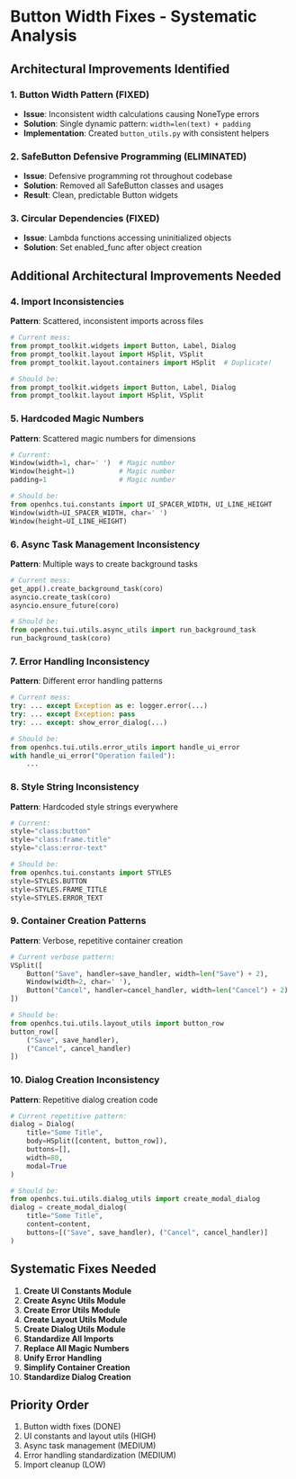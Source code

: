 # Button Width Fixes - Systematic Analysis

## **Architectural Improvements Identified**

### **1. Button Width Pattern (FIXED)**
- **Issue**: Inconsistent width calculations causing NoneType errors
- **Solution**: Single dynamic pattern: `width=len(text) + padding`
- **Implementation**: Created `button_utils.py` with consistent helpers

### **2. SafeButton Defensive Programming (ELIMINATED)**
- **Issue**: Defensive programming rot throughout codebase
- **Solution**: Removed all SafeButton classes and usages
- **Result**: Clean, predictable Button widgets

### **3. Circular Dependencies (FIXED)**
- **Issue**: Lambda functions accessing uninitialized objects
- **Solution**: Set enabled_func after object creation

## **Additional Architectural Improvements Needed**

### **4. Import Inconsistencies**
**Pattern**: Scattered, inconsistent imports across files
```python
# Current mess:
from prompt_toolkit.widgets import Button, Label, Dialog
from prompt_toolkit.layout import HSplit, VSplit
from prompt_toolkit.layout.containers import HSplit  # Duplicate!

# Should be:
from prompt_toolkit.widgets import Button, Label, Dialog
from prompt_toolkit.layout import HSplit, VSplit
```

### **5. Hardcoded Magic Numbers**
**Pattern**: Scattered magic numbers for dimensions
```python
# Current:
Window(width=1, char=' ')  # Magic number
Window(height=1)           # Magic number
padding=1                  # Magic number

# Should be:
from openhcs.tui.constants import UI_SPACER_WIDTH, UI_LINE_HEIGHT
Window(width=UI_SPACER_WIDTH, char=' ')
Window(height=UI_LINE_HEIGHT)
```

### **6. Async Task Management Inconsistency**
**Pattern**: Multiple ways to create background tasks
```python
# Current mess:
get_app().create_background_task(coro)
asyncio.create_task(coro)
asyncio.ensure_future(coro)

# Should be:
from openhcs.tui.utils.async_utils import run_background_task
run_background_task(coro)
```

### **7. Error Handling Inconsistency**
**Pattern**: Different error handling patterns
```python
# Current mess:
try: ... except Exception as e: logger.error(...)
try: ... except Exception: pass
try: ... except: show_error_dialog(...)

# Should be:
from openhcs.tui.utils.error_utils import handle_ui_error
with handle_ui_error("Operation failed"):
    ...
```

### **8. Style String Inconsistency**
**Pattern**: Hardcoded style strings everywhere
```python
# Current:
style="class:button"
style="class:frame.title"
style="class:error-text"

# Should be:
from openhcs.tui.constants import STYLES
style=STYLES.BUTTON
style=STYLES.FRAME_TITLE
style=STYLES.ERROR_TEXT
```

### **9. Container Creation Patterns**
**Pattern**: Verbose, repetitive container creation
```python
# Current verbose pattern:
VSplit([
    Button("Save", handler=save_handler, width=len("Save") + 2),
    Window(width=2, char=' '),
    Button("Cancel", handler=cancel_handler, width=len("Cancel") + 2)
])

# Should be:
from openhcs.tui.utils.layout_utils import button_row
button_row([
    ("Save", save_handler),
    ("Cancel", cancel_handler)
])
```

### **10. Dialog Creation Inconsistency**
**Pattern**: Repetitive dialog creation code
```python
# Current repetitive pattern:
dialog = Dialog(
    title="Some Title",
    body=HSplit([content, button_row]),
    buttons=[],
    width=80,
    modal=True
)

# Should be:
from openhcs.tui.utils.dialog_utils import create_modal_dialog
dialog = create_modal_dialog(
    title="Some Title",
    content=content,
    buttons=[("Save", save_handler), ("Cancel", cancel_handler)]
)
```

## **Systematic Fixes Needed**

1. **Create UI Constants Module**
2. **Create Async Utils Module** 
3. **Create Error Utils Module**
4. **Create Layout Utils Module**
5. **Create Dialog Utils Module**
6. **Standardize All Imports**
7. **Replace All Magic Numbers**
8. **Unify Error Handling**
9. **Simplify Container Creation**
10. **Standardize Dialog Creation**

## **Priority Order**
1. Button width fixes (DONE)
2. UI constants and layout utils (HIGH)
3. Async task management (MEDIUM)
4. Error handling standardization (MEDIUM)
5. Import cleanup (LOW)
